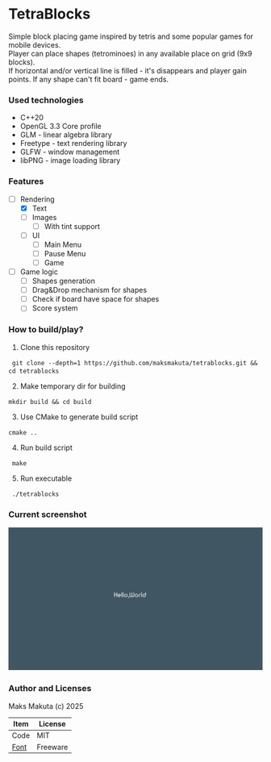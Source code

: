# TetraBlocks

 Simple block placing game inspired by tetris and some popular games for mobile devices.  
 Player can place shapes (tetrominoes) in any available place on grid (9x9 blocks).  
 If horizontal and/or vertical line is filled - it's disappears and player gain points.
 If any shape can't fit board - game ends.
 
### Used technologies

 - C++20
 - OpenGL 3.3 Core profile
 - GLM - linear algebra library
 - Freetype - text rendering library
 - GLFW - window management
 - libPNG - image loading library

### Features

 - [ ] Rendering
   - [X] Text 
   - [ ] Images
     - [ ] With tint support
   - [ ] UI 
     - [ ] Main Menu
     - [ ] Pause Menu
     - [ ] Game
 - [ ] Game logic
   - [ ] Shapes generation
   - [ ] Drag&Drop mechanism for shapes
   - [ ] Check if board have space for shapes
   - [ ] Score system

### How to build/play?

 1. Clone this repository  
 ```shell
  git clone --depth=1 https://github.com/maksmakuta/tetrablocks.git && cd tetrablocks 
  ```

 2. Make temporary dir for building   
 ```shell
 mkdir build && cd build
 ```  
 
 3. Use CMake to generate build script     
 ```shell
 cmake .. 
 ```  
 
 4. Run build script 
 ```shell
  make 
  ```  
 5. Run executable     
 ```shell
  ./tetrablocks 
 ```
    
### Current screenshot

![](/screenshots/img.png)

### Author and Licenses

 Maks Makuta (c) 2025   

 | Item                                                      | License  |  
 |-----------------------------------------------------------|----------|  
 | Code                                                      | MIT      |
 | [Font](https://www.fontspace.com/timeburner-font-f15111)  | Freeware |

